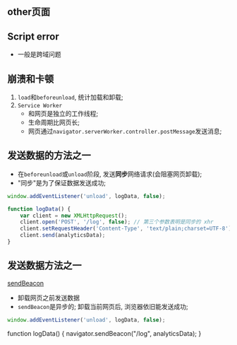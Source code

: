 ## other页面



## Script error

- 一般是跨域问题

## 崩溃和卡顿

1. `load`和`beforeunload`, 统计加载和卸载;
2. `Service Worker`
   - 和网页是独立的工作线程;
   - 生命周期比网页长;
   - 网页通过`navigator.serverWorker.controller.postMessage`发送消息;

## 发送数据的方法之一

- 在`beforeunload`或`unload`阶段, 发送**同步**网络请求(会阻塞网页卸载);
- "同步"是为了保证数据发送成功;

```js
window.addEventListener('unload', logData, false);

function logData() {
	var client = new XMLHttpRequest();
	client.open('POST', '/log', false); // 第三个参数表明是同步的 xhr
	client.setRequestHeader('Content-Type', 'text/plain;charset=UTF-8');
	client.send(analyticsData);
}
```

## 发送数据方法之一

[sendBeacon](https://developer.mozilla.org/zh-CN/docs/Web/API/Navigator/sendBeacon)

- 卸载网页之前发送数据
- `sendBeacon`是异步的; 卸载当前网页后, 浏览器依旧能发送成功;

```js
window.addEventListener('unload', logData, false);
```

function logData() {
navigator.sendBeacon("/log", analyticsData);
}

```

```
